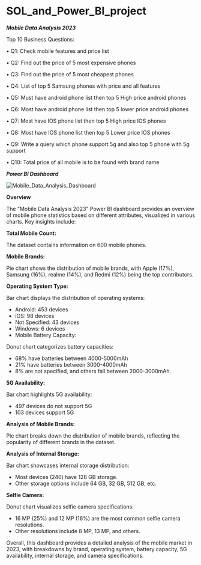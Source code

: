 # SOL_and_Power_BI_project
***Mobile Data Analysis 2023***

Top 10 Business Questions:

• Q1: Check mobile features and price list

• Q2: Find out the price of 5 most expensive phones

• Q3: Find out the price of 5 most cheapest phones

• Q4: List of top 5 Samsung phones with price and all features

• Q5: Must have android phone list then top 5 High price android phones

• Q6: Most have android phone list then top 5 lower price android phones

• Q7: Most have IOS phone list then top 5 High price IOS phones

• Q8: Most have IOS phone list then top 5 Lower price IOS phones

• Q9: Write a query which phone support 5g and also top 5 phone with 5g support

• Q10: Total price of all mobile is to be found with brand name


***Power BI Dashboard***

![Mobile_Data_Analysis_Dashboard](https://github.com/user-attachments/assets/0f441846-7b3c-4100-af80-45ad0243fcc6)

**Overview**

The "Mobile Data Analysis 2023" Power BI dashboard provides an overview of mobile phone statistics based on different attributes, visualized in various charts. Key insights include:

**Total Mobile Count:**

The dataset contains information on 600 mobile phones.

**Mobile Brands:**

Pie chart shows the distribution of mobile brands, with Apple (17%), Samsung (16%), realme (14%), and Redmi (12%) being the top contributors.

**Operating System Type:**

Bar chart displays the distribution of operating systems:
- Android: 453 devices
- iOS: 98 devices
- Not Specified: 43 devices
- Windows: 6 devices
- Mobile Battery Capacity:

Donut chart categorizes battery capacities:
- 68% have batteries between 4000-5000mAh
- 21% have batteries between 3000-4000mAh
- 8% are not specified, and others fall between 2000-3000mAh.
  
**5G Availability:**

Bar chart highlights 5G availability:
- 497 devices do not support 5G
- 103 devices support 5G
  
**Analysis of Mobile Brands:**

Pie chart breaks down the distribution of mobile brands, reflecting the popularity of different brands in the dataset.

**Analysis of Internal Storage:**

Bar chart showcases internal storage distribution:
- Most devices (240) have 128 GB storage.
- Other storage options include 64 GB, 32 GB, 512 GB, etc.
  
**Selfie Camera:**

Donut chart visualizes selfie camera specifications:
- 16 MP (25%) and 12 MP (16%) are the most common selfie camera resolutions.
- Other resolutions include 8 MP, 13 MP, and others.

Overall, this dashboard provides a detailed analysis of the mobile market in 2023, with breakdowns by brand, operating system, battery capacity, 5G availability, internal storage, and camera specifications.

